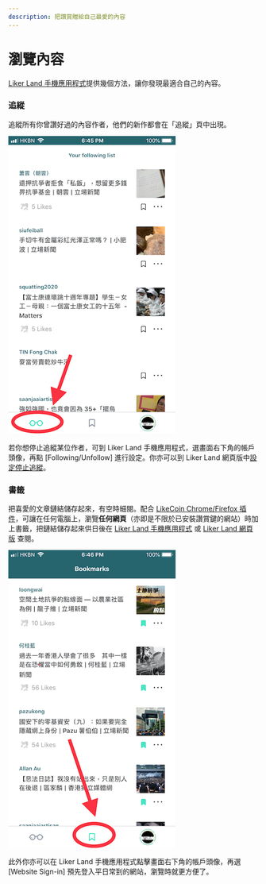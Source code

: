 ```yaml
---
description: 把讚賞贈給自己最愛的內容
---
```


# 瀏覽內容

[Liker Land 手機應用程式](https://docs.like.co/v/zh/user-guide/liker-land/liker-land-mobile-app)提供幾個方法，讓你發現最適合自己的內容。

### 追縱

追縱所有你曾讚好過的內容作者，他們的新作都會在「追縱」頁中出現。

![&#x8FFD;&#x7E31;&#x529F;&#x80FD;](../../../.gitbook/assets/img_0815.jpg)

若你想停止追縱某位作者，可到 Liker Land 手機應用程式，選畫面右下角的帳戶頭像，再點 \[Following/Unfollow\] 進行設定。你亦可以到 Liker Land 網頁版中[設定停止追縱](https://docs.like.co/v/zh/user-guide/liker-land/liker-land-web#xuan-xiang-san-she-ding)。

### 書籤

把喜愛的文章鏈結儲存起來，有空時細閱。配合 [LikeCoin Chrome/Firefox 插件](https://docs.like.co/v/zh/user-guide/likecoin-plugin/liker-land-browser-extension)，可讓在任何電腦上，瀏覽**任何網頁**（亦即是不限於已安裝讚賞鍵的網站）時加上書籤，把鏈結儲存起來供日後在 [Liker Land 手機應用程式](https://docs.like.co/v/zh/user-guide/liker-land/liker-land-mobile-app) 或 [Liker Land 網頁版](https://docs.like.co/v/zh/user-guide/liker-land/liker-land-web) 查閱。

![](../../../.gitbook/assets/img_0816.jpg)

此外你亦可以在 Liker Land 手機應用程式點擊畫面右下角的帳戶頭像，再選 \[Website Sign-in\] 預先登入平日常到的網站，瀏覽時就更方便了。


